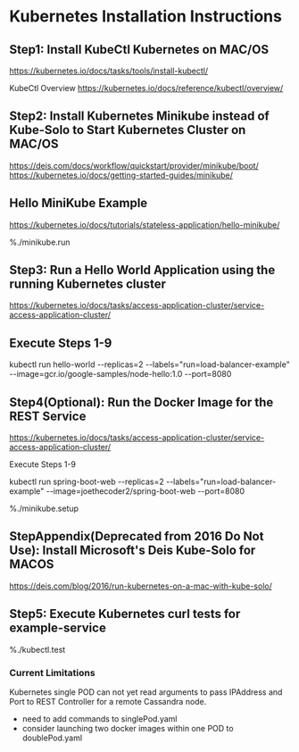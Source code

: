 # Kubernetes Installation Instructions

## Step1: Install KubeCtl Kubernetes on MAC/OS

 https://kubernetes.io/docs/tasks/tools/install-kubectl/

 KubeCtl Overview
 https://kubernetes.io/docs/reference/kubectl/overview/

## Step2: Install Kubernetes Minikube instead of Kube-Solo to Start Kubernetes Cluster on MAC/OS

 https://deis.com/docs/workflow/quickstart/provider/minikube/boot/
 https://kubernetes.io/docs/getting-started-guides/minikube/

## Hello MiniKube Example

 https://kubernetes.io/docs/tutorials/stateless-application/hello-minikube/

 %./minikube.run

## Step3: Run a Hello World Application using the running Kubernetes cluster

 https://kubernetes.io/docs/tasks/access-application-cluster/service-access-application-cluster/

## Execute Steps 1-9

  kubectl run hello-world --replicas=2 --labels="run=load-balancer-example" --image=gcr.io/google-samples/node-hello:1.0  --port=8080

## Step4(Optional): Run the Docker Image for the REST Service

 https://kubernetes.io/docs/tasks/access-application-cluster/service-access-application-cluster/

 Execute Steps 1-9

 kubectl run spring-boot-web --replicas=2 --labels="run=load-balancer-example" --image=joethecoder2/spring-boot-web  --port=8080

%./minikube.setup

## StepAppendix(Deprecated from 2016 Do Not Use): Install Microsoft's Deis Kube-Solo for MACOS
   https://deis.com/blog/2016/run-kubernetes-on-a-mac-with-kube-solo/


## Step5: Execute Kubernetes curl tests for example-service
%./kubectl.test


### Current Limitations

 Kubernetes single POD can not yet read arguments to pass IPAddress and Port to REST Controller for a remote Cassandra node.
 - need to add commands to singlePod.yaml
 - consider launching two docker images within one POD to doublePod.yaml


